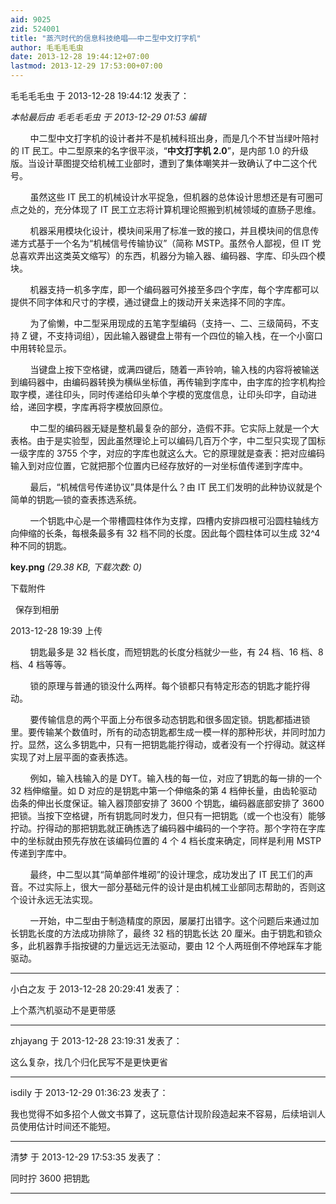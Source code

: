 ```yaml
---
aid: 9025
zid: 524001
title: "蒸汽时代的信息科技绝唱——中二型中文打字机"
author: 毛毛毛毛虫
date: 2013-12-28 19:44:12+07:00
lastmod: 2013-12-29 17:53:00+07:00
---
```


毛毛毛毛虫 于 2013-12-28 19:44:12 发表了：

_本帖最后由 毛毛毛毛虫 于 2013-12-29 01:53 编辑_

&nbsp; &nbsp;&nbsp; &nbsp;&nbsp;&nbsp;中二型中文打字机的设计者并不是机械科班出身，而是几个不甘当绿叶陪衬的 IT 民工。中二型原来的名字很平淡，“**中文打字机 2.0**”，是内部 1.0 的升级版。当设计草图提交给机械工业部时，遭到了集体嘲笑并一致确认了中二这个代号。

&nbsp; &nbsp;&nbsp; &nbsp;&nbsp;&nbsp;虽然这些 IT 民工的机械设计水平捉急，但机器的总体设计思想还是有可圈可点之处的，充分体现了 IT 民工立志将计算机理论照搬到机械领域的直肠子思维。

&nbsp; &nbsp;&nbsp; &nbsp;&nbsp;&nbsp;机器采用模块化设计，模块间采用了标准一致的接口，并且模块间的信息传递方式基于一个名为“机械信号传输协议”（简称 MSTP。虽然令人鄙视，但 IT 党总喜欢弄出这类英文缩写）的东西，机器分为输入器、编码器、字库、印头四个模块。

&nbsp; &nbsp;&nbsp; &nbsp;&nbsp;&nbsp;机器支持一机多字库，即一个编码器可外接至多四个字库，每个字库都可以提供不同字体和尺寸的字模，通过键盘上的拨动开关来选择不同的字库。

&nbsp; &nbsp;&nbsp; &nbsp;&nbsp;&nbsp;为了偷懒，中二型采用现成的五笔字型编码（支持一、二、三级简码，不支持 Z 键，不支持词组），因此输入器键盘上带有一个四位的输入栈，在一个小窗口中用转轮显示。

&nbsp; &nbsp;&nbsp; &nbsp;&nbsp;&nbsp;当键盘上按下空格键，或满四键后，随着一声铃响，输入栈的内容将被输送到编码器中，由编码器转换为横纵坐标值，再传输到字库中，由字库的捡字机构捡取字模，递往印头，同时传递给印头单个字模的宽度信息，让印头印字，自动进给，递回字模，字库再将字模放回原位。

&nbsp; &nbsp;&nbsp; &nbsp;&nbsp;&nbsp;中二型的编码器无疑是整机最复杂的部分，造假不菲。它实际上就是一个大表格。由于是实验型，因此虽然理论上可以编码几百万个字，中二型只实现了国标一级字库的 3755 个字，对应的字库也就这么大。它的原理就是查表：把对应编码输入到对应位置，它就把那个位置内已经存放好的一对坐标值传递到字库中。

&nbsp; &nbsp;&nbsp; &nbsp;&nbsp;&nbsp;最后，“机械信号传递协议”具体是什么？由 IT 民工们发明的此种协议就是个简单的钥匙—锁的查表拣选系统。

&nbsp; &nbsp;&nbsp; &nbsp;&nbsp;&nbsp;一个钥匙中心是一个带槽圆柱体作为支撑，四槽内安排四根可沿圆柱轴线方向伸缩的长条，每根条最多有 32 档不同的长度。因此每个圆柱体可以生成 32^4 种不同的钥匙。

**key.png** _(29.38 KB, 下载次数: 0)_

下载附件

&nbsp;
保存到相册

2013-12-28 19:39 上传

&nbsp; &nbsp;&nbsp; &nbsp;&nbsp;&nbsp;钥匙最多是 32 档长度，而短钥匙的长度分档就少一些，有 24 档、16 档、8 档、4 档等等。

&nbsp; &nbsp;&nbsp; &nbsp;&nbsp;&nbsp;锁的原理与普通的锁没什么两样。每个锁都只有特定形态的钥匙才能拧得动。

&nbsp; &nbsp;&nbsp; &nbsp;&nbsp;&nbsp;要传输信息的两个平面上分布很多动态钥匙和很多固定锁。钥匙都插进锁里。要传输某个数值时，所有的动态钥匙都生成一模一样的那种形状，并同时加力拧。显然，这么多钥匙中，只有一把钥匙能拧得动，或者没有一个拧得动。就这样实现了对上层平面的查表拣选。

&nbsp; &nbsp;&nbsp; &nbsp;&nbsp;&nbsp;例如，输入栈输入的是 DYT。输入栈的每一位，对应了钥匙的每一排的一个 32 档伸缩量。如 D 对应的是钥匙中第一个伸缩条的第 4 档伸长量，由齿轮驱动齿条的伸出长度保证。输入器顶部安排了 3600 个钥匙，编码器底部安排了 3600 把锁。当按下空格键，所有钥匙同时发力，但只有一把钥匙（或一个也没有）能够拧动。拧得动的那把钥匙就正确拣选了编码器中编码的一个字符。那个字符在字库中的坐标就由预先存放在该编码位置的 4 个 4 档长度来确定，同样是利用 MSTP 传递到字库中。

&nbsp; &nbsp;&nbsp; &nbsp;&nbsp;&nbsp;最终，中二型以其“简单部件堆砌”的设计理念，成功发出了 IT 民工们的声音。不过实际上，很大一部分基础元件的设计是由机械工业部同志帮助的，否则这个设计永远无法实现。

&nbsp; &nbsp;&nbsp; &nbsp;&nbsp;&nbsp;一开始，中二型由于制造精度的原因，屡屡打出错字。这个问题后来通过加长钥匙长度的方法成功排除了，最终 32 档的钥匙长达 20 厘米。由于钥匙和锁众多，此机器靠手指按键的力量远远无法驱动，要由 12 个人两班倒不停地踩车才能驱动。

---

小白之友 于 2013-12-28 20:29:41 发表了：

上个蒸汽机驱动不是更带感

---

zhjayang 于 2013-12-28 23:19:31 发表了：

这么复杂，找几个归化民写不是更快更省

---

isdily 于 2013-12-29 01:36:23 发表了：

我也觉得不如多招个人做文书算了，这玩意估计现阶段造起来不容易，后续培训人员使用估计时间还不能短。

---

清梦 于 2013-12-29 17:53:35 发表了：

同时拧 3600 把钥匙

---
